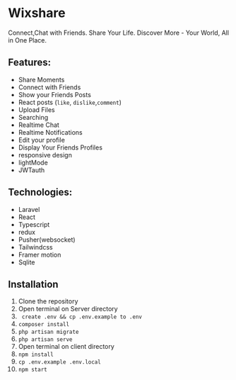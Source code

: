 # Wixshare

Connect,Chat with Friends. Share Your Life. Discover More - Your World, All in One Place.

## Features:

- Share Moments
- Connect with Friends
- Show your Friends Posts
- React posts (`like`, `dislike`,`comment`)
- Upload Files
- Searching
- Realtime Chat
- Realtime Notifications
- Edit your profile
- Display Your Friends Profiles
- responsive design
- lightMode
- JWTauth

## Technologies:
- Laravel
- React
- Typescript
- redux
- Pusher(websocket)
- Tailwindcss
- Framer motion
- Sqlite



## Installation

1. Clone the repository
2. Open terminal on Server directory
3. ` create .env && cp .env.example to .env`
4. `composer install`
5. `php artisan migrate`
6. `php artisan serve`
7. Open terminal on client directory
8. `npm install`
9. `cp .env.example .env.local`
10. `npm start`

# 

<!-- ## License

This project is released under the MIT License. -->